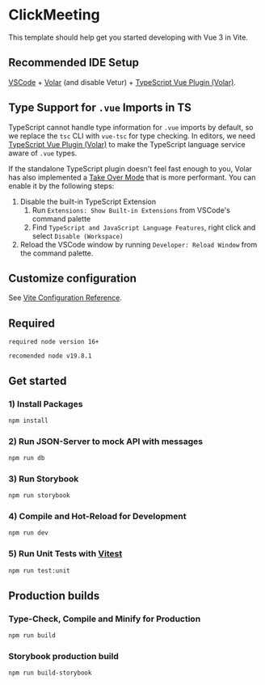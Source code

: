 # ClickMeeting

This template should help get you started developing with Vue 3 in Vite.

## Recommended IDE Setup

[VSCode](https://code.visualstudio.com/) + [Volar](https://marketplace.visualstudio.com/items?itemName=Vue.volar) (and disable Vetur) + [TypeScript Vue Plugin (Volar)](https://marketplace.visualstudio.com/items?itemName=Vue.vscode-typescript-vue-plugin).

## Type Support for `.vue` Imports in TS

TypeScript cannot handle type information for `.vue` imports by default, so we replace the `tsc` CLI with `vue-tsc` for type checking. In editors, we need [TypeScript Vue Plugin (Volar)](https://marketplace.visualstudio.com/items?itemName=Vue.vscode-typescript-vue-plugin) to make the TypeScript language service aware of `.vue` types.

If the standalone TypeScript plugin doesn't feel fast enough to you, Volar has also implemented a [Take Over Mode](https://github.com/johnsoncodehk/volar/discussions/471#discussioncomment-1361669) that is more performant. You can enable it by the following steps:

1. Disable the built-in TypeScript Extension
    1) Run `Extensions: Show Built-in Extensions` from VSCode's command palette
    2) Find `TypeScript and JavaScript Language Features`, right click and select `Disable (Workspace)`
2. Reload the VSCode window by running `Developer: Reload Window` from the command palette.

## Customize configuration

See [Vite Configuration Reference](https://vitejs.dev/config/).
## Required
```
required node version 16+
```
```
recomended node v19.8.1
```
## Get started

### 1) Install Packages
```sh
npm install
```

### 2) Run JSON-Server to mock API with messages

```sh
npm run db 
```

### 3) Run Storybook

```sh
npm run storybook 
```

### 4) Compile and Hot-Reload for Development

```sh
npm run dev
```
### 5) Run Unit Tests with [Vitest](https://vitest.dev/)

```sh
npm run test:unit
```
## Production builds

### Type-Check, Compile and Minify for Production

```sh
npm run build
```
### Storybook production build

```sh
npm run build-storybook
```


